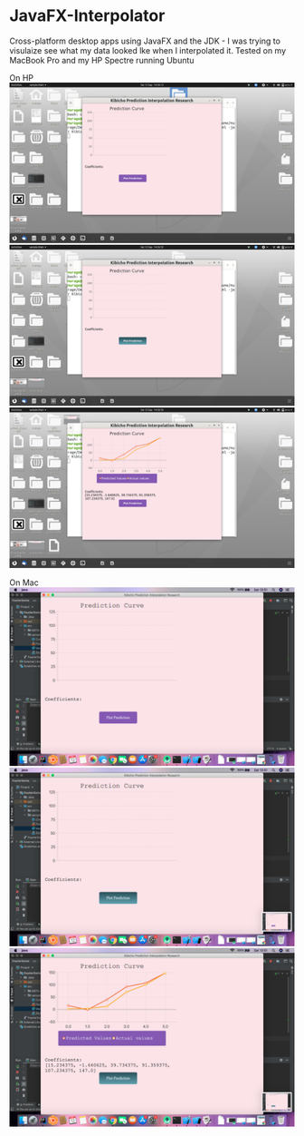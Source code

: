 # JavaFX-Interpolator
Cross-platform desktop apps using JavaFX and the JDK - I was trying to visulaize see what my data looked lke when I interpolated it. Tested on my MacBook Pro and my HP Spectre running Ubuntu

On HP
![](Linux1.png)
![](Linux2.png)
![](Linux3.png)

On Mac
![](Mac1.png)
![](Mac2.png)
![](Mac3.png)
